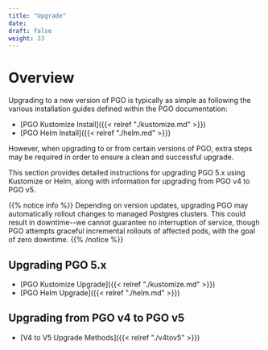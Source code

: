 ```yaml
---
title: "Upgrade"
date:
draft: false
weight: 33
---
```


# Overview

Upgrading to a new version of PGO is typically as simple as following the various installation
guides defined within the PGO documentation:

- [PGO Kustomize Install]({{< relref "./kustomize.md" >}})
- [PGO Helm Install]({{< relref "./helm.md" >}})

However, when upgrading to or from certain versions of PGO, extra steps may be required in order
to ensure a clean and successful upgrade.

This section provides detailed instructions for upgrading PGO 5.x using Kustomize or Helm, along with information for upgrading from PGO v4 to PGO v5.

{{% notice info %}}
Depending on version updates, upgrading PGO may automatically rollout changes to managed Postgres clusters. This could result in downtime--we cannot guarantee no interruption of service, though PGO attempts graceful incremental rollouts of affected pods, with the goal of zero downtime.
{{% /notice %}}

## Upgrading PGO 5.x

- [PGO Kustomize Upgrade]({{< relref "./kustomize.md" >}})
- [PGO Helm Upgrade]({{< relref "./helm.md" >}})

## Upgrading from PGO v4 to PGO v5

- [V4 to V5 Upgrade Methods]({{< relref "./v4tov5" >}})
